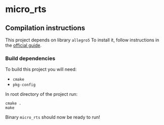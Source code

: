 # micro_rts

## Compilation instructions

This project depends on library `allegro5` To install it, follow instructions in the [official guide](https://github.com/liballeg/allegro_wiki/wiki/Quickstart).

### Build dependencies

To build this project you will need:
- `cmake`
- `pkg-config`

In root directory of the project run:

```
cmake .
make
```

Binary `micro_rts` should now be ready to run!
